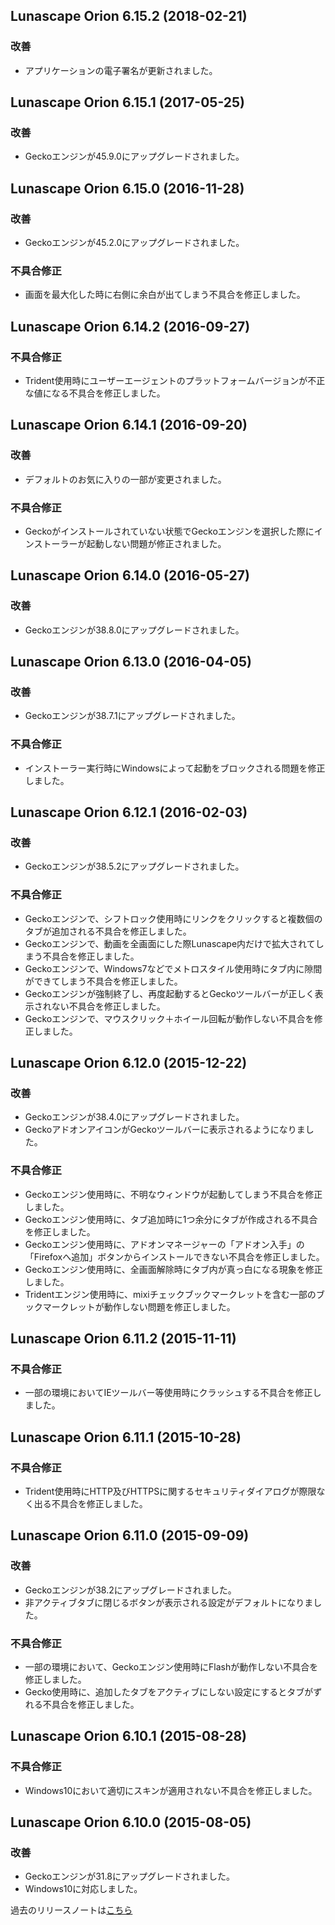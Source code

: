 ## Lunascape Orion 6.15.2 (2018-02-21)

### 改善
* アプリケーションの電子署名が更新されました。

## Lunascape Orion 6.15.1 (2017-05-25)

### 改善
* Geckoエンジンが45.9.0にアップグレードされました。

## Lunascape Orion 6.15.0 (2016-11-28)

### 改善
* Geckoエンジンが45.2.0にアップグレードされました。

### 不具合修正
* 画面を最大化した時に右側に余白が出てしまう不具合を修正しました。

## Lunascape Orion 6.14.2 (2016-09-27)

### 不具合修正
* Trident使用時にユーザーエージェントのプラットフォームバージョンが不正な値になる不具合を修正しました。

## Lunascape Orion 6.14.1 (2016-09-20)

### 改善
* デフォルトのお気に入りの一部が変更されました。

### 不具合修正
* Geckoがインストールされていない状態でGeckoエンジンを選択した際にインストーラーが起動しない問題が修正されました。

## Lunascape Orion 6.14.0 (2016-05-27)

### 改善
* Geckoエンジンが38.8.0にアップグレードされました。

## Lunascape Orion 6.13.0 (2016-04-05)

### 改善
* Geckoエンジンが38.7.1にアップグレードされました。

### 不具合修正
* インストーラー実行時にWindowsによって起動をブロックされる問題を修正しました。

## Lunascape Orion 6.12.1 (2016-02-03)

### 改善
* Geckoエンジンが38.5.2にアップグレードされました。

### 不具合修正
* Geckoエンジンで、シフトロック使用時にリンクをクリックすると複数個のタブが追加される不具合を修正しました。
* Geckoエンジンで、動画を全画面にした際Lunascape内だけで拡大されてしまう不具合を修正しました。
* Geckoエンジンで、Windows7などでメトロスタイル使用時にタブ内に隙間ができてしまう不具合を修正しました。
* Geckoエンジンが強制終了し、再度起動するとGeckoツールバーが正しく表示されない不具合を修正しました。
* Geckoエンジンで、マウスクリック＋ホイール回転が動作しない不具合を修正しました。

## Lunascape Orion 6.12.0 (2015-12-22)

### 改善
* Geckoエンジンが38.4.0にアップグレードされました。
* GeckoアドオンアイコンがGeckoツールバーに表示されるようになりました。

### 不具合修正
* Geckoエンジン使用時に、不明なウィンドウが起動してしまう不具合を修正しました。
* Geckoエンジン使用時に、タブ追加時に1つ余分にタブが作成される不具合を修正しました。
* Geckoエンジン使用時に、アドオンマネージャーの「アドオン入手」の「Firefoxへ追加」ボタンからインストールできない不具合を修正しました。
* Geckoエンジン使用時に、全画面解除時にタブ内が真っ白になる現象を修正しました。
* Tridentエンジン使用時に、mixiチェックブックマークレットを含む一部のブックマークレットが動作しない問題を修正しました。

## Lunascape Orion 6.11.2 (2015-11-11)

### 不具合修正
* 一部の環境においてIEツールバー等使用時にクラッシュする不具合を修正しました。

## Lunascape Orion 6.11.1 (2015-10-28)

### 不具合修正
* Trident使用時にHTTP及びHTTPSに関するセキュリティダイアログが際限なく出る不具合を修正しました。

## Lunascape Orion 6.11.0 (2015-09-09)

### 改善
* Geckoエンジンが38.2にアップグレードされました。
* 非アクティブタブに閉じるボタンが表示される設定がデフォルトになりました。

### 不具合修正
* 一部の環境において、Geckoエンジン使用時にFlashが動作しない不具合を修正しました。
* Gecko使用時に、追加したタブをアクティブにしない設定にするとタブがずれる不具合を修正しました。

## Lunascape Orion 6.10.1 (2015-08-28)

### 不具合修正
* Windows10において適切にスキンが適用されない不具合を修正しました。

## Lunascape Orion 6.10.0 (2015-08-05)

### 改善
* Geckoエンジンが31.8にアップグレードされました。
* Windows10に対応しました。

過去のリリースノートは[こちら][]

[こちら]:https://blog.lunascape.jp/category/release-notes/lunascape/ "こちら"
